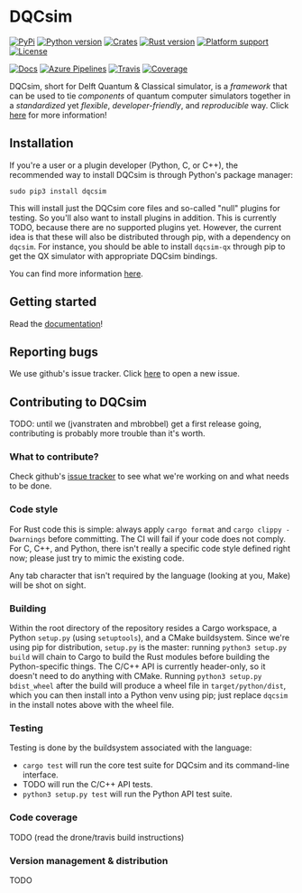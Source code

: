 # DQCsim

[![PyPi](https://badgen.net/pypi/v/dqcsim)](https://pypi.org/project/dqcsim/)
[![Python version](https://badgen.net/badge/python/3.5,3.6,3.7?list=1)](https://pypi.org/project/dqcsim/)
[![Crates](https://badgen.net/crates/v/dqcsim)](https://crates.io/crates/dqcsim)
[![Rust version](https://badgen.net/badge/rust/stable)](https://rustup.rs)
[![Platform support](https://badgen.net/badge/platform/linux,macos?list=1)](https://mbrobbel.github.io/dqcsim/install/index.html)
[![License](https://badgen.net/badge/license/Apache-2.0)](https://github.com/mbrobbel/dqcsim/blob/master/LICENSE)

[![Docs](https://badgen.net/github/status/mbrobbel/dqcsim/gh-pages?label=documentation)](https://mbrobbel.github.io/dqcsim/)
[![Azure Pipelines](https://badgen.net/azure-pipelines/mbrobbel/dqcsim/mbrobbel.dqcsim?label=azure-pipelines)](https://dev.azure.com/mbrobbel/dqcsim/_build/latest?definitionId=3&branchName=master)
[![Travis](https://badgen.net/travis/mbrobbel/dqcsim)](https://travis-ci.com/mbrobbel/dqcsim)
[![Coverage](https://badgen.net/codecov/c/github/mbrobbel/dqcsim)](https://codecov.io/gh/mbrobbel/dqcsim)

DQCsim, short for Delft Quantum & Classical simulator, is a *framework* that
can be used to tie *components* of quantum computer simulators together in a
*standardized* yet *flexible*, *developer-friendly*, and *reproducible* way.
Click [here](https://mbrobbel.github.io/dqcsim/) for more information!

## Installation

If you're a user or a plugin developer (Python, C, or C++), the recommended
way to install DQCsim is through Python's package manager:

    sudo pip3 install dqcsim

This will install just the DQCsim core files and so-called "null" plugins for
testing. So you'll also want to install plugins in addition. This is currently
TODO, because there are no supported plugins yet. However, the current idea is
that these will also be distributed through pip, with a dependency on
`dqcsim`. For instance, you should be able to install `dqcsim-qx` through pip
to get the QX simulator with appropriate DQCsim bindings.

You can find more information
[here](https://mbrobbel.github.io/dqcsim/install/).

## Getting started

Read the [documentation](https://mbrobbel.github.io/dqcsim/)!

## Reporting bugs

We use github's issue tracker. Click
[here](https://github.com/mbrobbel/dqcsim/issues/new) to open a new issue.

## Contributing to DQCsim

TODO: until we (jvanstraten and mbrobbel) get a first release going,
contributing is probably more trouble than it's worth.

### What to contribute?

Check github's [issue tracker](https://github.com/mbrobbel/dqcsim/issues) to
see what we're working on and what needs to be done.

### Code style

For Rust code this is simple: always apply `cargo format` and
`cargo clippy -Dwarnings` before committing. The CI will fail if your code does
not comply. For C, C++, and Python, there isn't really a specific code style
defined right now; please just try to mimic the existing code.

Any tab character that isn't required by the language (looking at you, Make)
will be shot on sight.

### Building

Within the root directory of the repository resides a Cargo workspace, a Python `setup.py` (using `setuptools`), and a CMake buildsystem. Since we're using pip for distribution, `setup.py` is the master: running `python3 setup.py build` will chain to Cargo to build the Rust modules before building the Python-specific things. The C/C++ API is currently header-only, so it doesn't need to do anything with CMake. Running `python3 setup.py bdist_wheel` after the build will produce a wheel file in `target/python/dist`, which you can then install into a Python venv using pip; just replace `dqcsim` in the install notes above with the wheel file.

### Testing

Testing is done by the buildsystem associated with the language:

 - `cargo test` will run the core test suite for DQCsim and its command-line interface.
 - TODO will run the C/C++ API tests.
 - `python3 setup.py test` will run the Python API test suite.

### Code coverage

TODO (read the drone/travis build instructions)

### Version management & distribution

TODO
